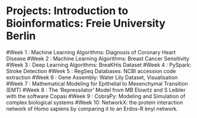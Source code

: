 # Projects: Introduction to Bioinformatics: Freie University Berlin
#Week 1 : Machine Learning Algorithms: Diagnosis of Coronary Heart Disease
#Week 2 : Machine Learning Algorithms: Breast Cancer Sensitivity
#Week 3 : Deep Learning Algorithms: BreaKHis Dataset 
#Week 4 : PySpark: Stroke Detection 
#Week 5 : RegSeq Databases: NCBI accession code extraction
#Week 6 : Gene Assembly: Water Lily Dataset, Visualisation
#Week 7 : Mathematical Modeling for Epithelial to Mesenchymal Transition (EMT)
#Week 8 : The ’Repressilator’ Model from MB Elowitz and S Leibler with the software Copasi
#Week 9 : CobraPy: Modeling and Simulation of complex biological systems
#Week 10: NetworkX: the protein interaction network of Homo sapiens by comparing it to an Erdos-R ́enyi network. 
